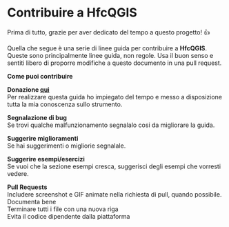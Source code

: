 # Contribuire a HfcQGIS 

Prima di tutto, grazie per aver dedicato del tempo a questo progetto! 👍

Quella che segue è una serie di linee guida per contribuire a **HfcQGIS**. Queste sono principalmente linee guida, non regole. Usa il buon senso e sentiti libero di proporre modifiche a questo documento in una pull request.

**Come puoi contribuire** 

**Donazione [qui](https://www.paypal.me/pigrecoinfinito)**<br>
Per realizzare questa guida ho impiegato del tempo e messo a disposizione tutta la mia conoscenza sullo strumento.

**Segnalazione di bug**<br>
Se trovi qualche malfunzionamento segnalalo cosi da migliorare la guida.

**Suggerire miglioramenti**<br>
Se hai suggerimenti o migliorie segnalale.

**Suggerire esempi/esercizi**<br>
Se vuoi che la sezione esempi cresca, suggerisci degli esempi che vorresti vedere.

**Pull Requests**<br>
Includere screenshot e GIF animate nella richiesta di pull, quando possibile.<br>
Documenta bene<br>
Terminare tutti i file con una nuova riga<br>
Evita il codice dipendente dalla piattaforma<br>
